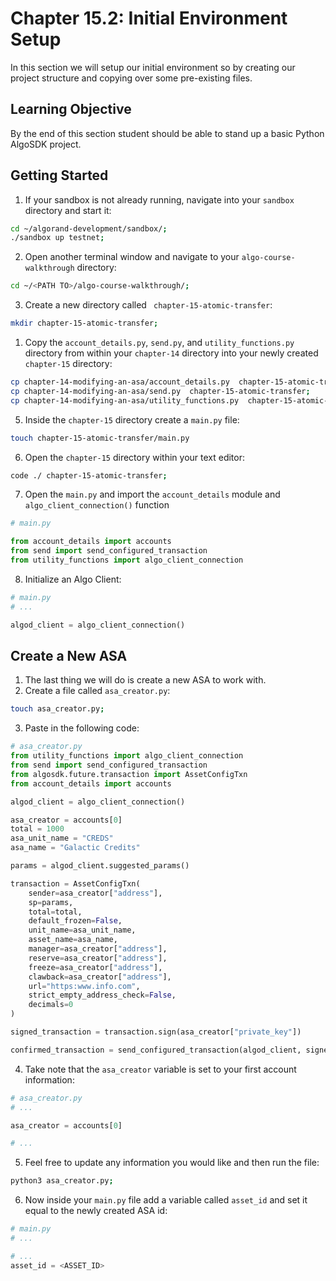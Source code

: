 # Chapter 15.2: Initial Environment Setup

In this section we will setup our initial environment so by creating our project structure and copying over some pre-existing files.


## Learning Objective

By the end of this section student should be able to stand up a basic Python AlgoSDK project.

## Getting Started
1. If your sandbox is not already running, navigate into your `sandbox` directory and start it:
```sh
cd ~/algorand-development/sandbox/;
./sandbox up testnet;
```
2. Open another terminal window and navigate to your `algo-course-walkthrough` directory:
```sh
cd ~/<PATH TO>/algo-course-walkthrough/;
```
3. Create a new directory called ` chapter-15-atomic-transfer`:
```sh
mkdir chapter-15-atomic-transfer;
```
1. Copy the `account_details.py`, `send.py`, and `utility_functions.py` directory from within your `chapter-14` directory into your newly created `chapter-15` directory:
```sh
cp chapter-14-modifying-an-asa/account_details.py  chapter-15-atomic-transfer;
cp chapter-14-modifying-an-asa/send.py  chapter-15-atomic-transfer;
cp chapter-14-modifying-an-asa/utility_functions.py  chapter-15-atomic-transfer;
```
5. Inside the `chapter-15` directory create a `main.py` file:
```sh
touch chapter-15-atomic-transfer/main.py
```
6. Open the `chapter-15` directory within your text editor:
```sh
code ./ chapter-15-atomic-transfer;
```
7. Open the `main.py` and import the `account_details` module and `algo_client_connection()` function
```python
# main.py

from account_details import accounts
from send import send_configured_transaction
from utility_functions import algo_client_connection
```
8. Initialize an Algo Client:
```python
# main.py
# ...

algod_client = algo_client_connection()
```

## Create a New ASA

1. The last thing we will do is create a new ASA to work with.
2. Create a file called `asa_creator.py`:
```sh
touch asa_creator.py;
```
3. Paste in the following code:
```python
# asa_creator.py
from utility_functions import algo_client_connection
from send import send_configured_transaction
from algosdk.future.transaction import AssetConfigTxn
from account_details import accounts

algod_client = algo_client_connection()

asa_creator = accounts[0]
total = 1000
asa_unit_name = "CREDS"
asa_name = "Galactic Credits"

params = algod_client.suggested_params()

transaction = AssetConfigTxn(
    sender=asa_creator["address"],
    sp=params,
    total=total,
    default_frozen=False,
    unit_name=asa_unit_name,
    asset_name=asa_name,
    manager=asa_creator["address"],
    reserve=asa_creator["address"],
    freeze=asa_creator["address"],
    clawback=asa_creator["address"],
    url="https:www.info.com",
    strict_empty_address_check=False,
    decimals=0
)

signed_transaction = transaction.sign(asa_creator["private_key"])

confirmed_transaction = send_configured_transaction(algod_client, signed_transaction)
```
4.  Take note that the `asa_creator` variable is set to your first account information:
```python
# asa_creator.py
# ...

asa_creator = accounts[0]

# ...
```
5.  Feel free to update any information you would like and then run the file:
```sh
python3 asa_creator.py;
```
6. Now inside your `main.py` file add a variable called `asset_id` and set it equal to the newly created ASA id:
```python
# main.py
# ...

# ...
asset_id = <ASSET_ID>
```